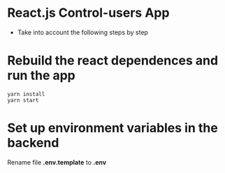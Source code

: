 # React.js Control-users App


- Take into account the following steps by step

# Rebuild the react dependences and run the app

```
yarn install
yarn start
```

# Set up environment variables in the backend

Rename file **.env.template** to **.env**
